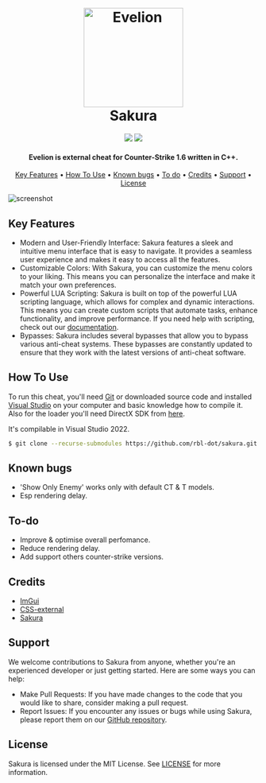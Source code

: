 <h1 align="center">
  <br>
  <a href="https://github.com/Zebra64/Evelion"><img src="https://i.pinimg.com/564x/c6/bd/83/c6bd839f2eb77e4f19d2689e448f9df3.jpg" alt="Evelion" width="200"></a>
  <br>
  Sakura
  <br>
</h1>

<div align="center">
  <img src="https://img.shields.io/badge/License-MIT-green">
  <img src="https://img.shields.io/badge/Language-C%2B%2B-red">
</div>

<h4 align="center">Evelion is external cheat for Counter-Strike 1.6 written in <b>C++</b>.</h4>

<p align="center">
  <a href="#key-features">Key Features</a> •
  <a href="#how-to-use">How To Use</a> •
  <a href="#known-bugs">Known bugs</a> •
  <a href="#to-do">To do</a> •
  <a href="#credits">Credits</a> •
  <a href="#support">Support</a> •
  <a href="#license">License</a>
</p>

![screenshot](https://i.imgur.com/1MTskRB.png)

## Key Features

* Modern and User-Friendly Interface: Sakura features a sleek and intuitive menu interface that is easy to navigate. It provides a seamless user experience and makes it easy to access all the features.
* Customizable Colors: With Sakura, you can customize the menu colors to your liking. This means you can personalize the interface and make it match your own preferences.
* Powerful LUA Scripting: Sakura is built on top of the powerful LUA scripting language, which allows for complex and dynamic interactions. This means you can create custom scripts that automate tasks, enhance functionality, and improve performance. If you need help with scripting, check out our [documentation](https://sakura-9.gitbook.io/sakura/).
* Bypasses: Sakura includes several bypasses that allow you to bypass various anti-cheat systems. These bypasses are constantly updated to ensure that they work with the latest versions of anti-cheat software.

## How To Use

To run this cheat, you'll need [Git](https://git-scm.com) or downloaded source code and installed [Visual Studio](https://visualstudio.microsoft.com/) on your computer and basic knowledge how to compile it. Also for the loader you'll need DirectX SDK from [here](https://www.microsoft.com/en-us/download/details.aspx?id=6812).

It's compilable in Visual Studio 2022.

```bash
$ git clone --recurse-submodules https://github.com/rbl-dot/sakura.git
```

## Known bugs

* 'Show Only Enemy' works only with default CT & T models.
* Esp rendering delay.

## To-do

* Improve & optimise overall perfomance.
* Reduce rendering delay.
* Add support others counter-strike versions.

## Credits

- [ImGui](https://github.com/ocornut/imgui)
- [CSS-external](https://github.com/ALittlePatate/CSS-external)
- [Sakura](https://github.com/bit-paper/sakura)

## Support

We welcome contributions to Sakura from anyone, whether you're an experienced developer or just getting started. Here are some ways you can help:

* Make Pull Requests: If you have made changes to the code that you would like to share, consider making a pull request.
* Report Issues: If you encounter any issues or bugs while using Sakura, please report them on our [GitHub repository](https://github.com/rbl-dot/sakura/issues).

## License

Sakura is licensed under the MIT License. See [LICENSE](https://github.com/Zebra64/Evelion/blob/main/LICENSE) for more information.
